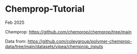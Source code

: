 # Chemprop-Tutorial

Feb 2025

Chemprop:  https://github.com/chemprop/chemprop/tree/main

Data from: https://github.com/coleygroup/polymer-chemprop-data/tree/main/datasets/vipea/chemprop_inputs
